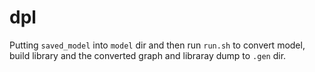 # dpl

Putting `saved_model` into `model` dir and then run `run.sh` to convert model, build library and the converted graph and libraray dump to `.gen` dir.

